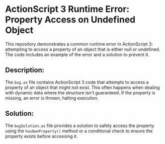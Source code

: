 # ActionScript 3 Runtime Error: Property Access on Undefined Object

This repository demonstrates a common runtime error in ActionScript 3: attempting to access a property of an object that is either null or undefined.  The code includes an example of the error and a solution to prevent it.

## Description:

The `bug.as` file contains ActionScript 3 code that attempts to access a property of an object that might not exist. This often happens when dealing with dynamic data where the structure isn't guaranteed. If the property is missing, an error is thrown, halting execution.

## Solution:

The `bugSolution.as` file provides a solution to safely access the property using the `hasOwnProperty()` method or a conditional check to ensure the property exists before accessing it.